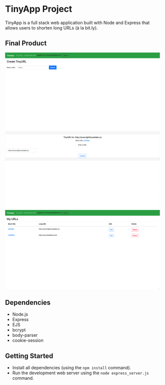 # TinyApp Project

TinyApp is a full stack web application built with Node and Express that allows users to shorten long URLs (à la bit.ly).

## Final Product

!["Generate a shorter URL"](https://github.com/kheachang/tinyapp/blob/master/docs/create-url.png?raw=true)
!["Update original URL address"](https://github.com/kheachang/tinyapp/blob/master/docs/update-url.png?raw=true)
!["View my URLs"](https://github.com/kheachang/tinyapp/blob/master/docs/view-urls.png?raw=true)

## Dependencies

- Node.js
- Express
- EJS
- bcrypt
- body-parser
- cookie-session

## Getting Started

- Install all dependencies (using the `npm install` command).
- Run the development web server using the `node express_server.js` command.
